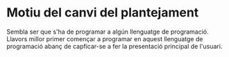 Motiu del canvi del plantejament
================================

Sembla ser que s'ha de programar a algún llenguatge de programació.
Llavors millor primer començar a programar en aquest llenguatge de programació abanç
de capficar-se a fer la presentació principal de l'usuari.
